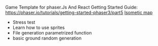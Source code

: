 Game Template for phaser.Js And React
Getting Started Guide: https://phaser.io/tutorials/getting-started-phaser3/part5
[Isometic map](https://phaser.io/examples/v3/view/tilemap/isometric/isometric-test)

- Stress test
- Learn how to use sprites
- File generation parametrized function
- basic ground random generation
